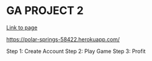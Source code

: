 # GA PROJECT 2

[Link to page]("https://polar-springs-58422.herokuapp.com/")

https://polar-springs-58422.herokuapp.com/

Step 1: Create Account
Step 2: Play Game
Step 3: Profit